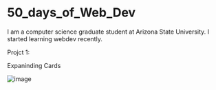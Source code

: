 # 50_days_of_Web_Dev

I am a computer science graduate student at Arizona State University. I started learning webdev recently. 

Projct 1:

Expaninding Cards

![image](https://user-images.githubusercontent.com/31825973/215619773-59dba897-19f6-461f-bb8b-6115b6e759a5.png)



